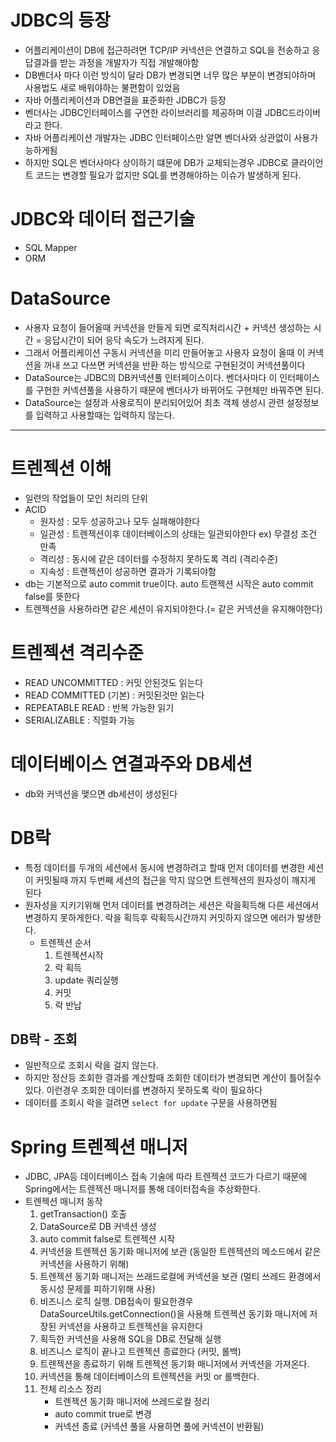 #  JDBC의 등장
- 어플리케이션이 DB에 접근하려면 TCP/IP 커넥션은 연결하고 SQL을 전송하고 응답결과를 받는 과정을 개발자가 직접 개발해야함 
- DB벤더사 마다 이런 방식이 달라 DB가 변경되면 너무 많은 부분이 변경되야하며 사용법도  새로 배워야하는 불편함이 있었음
- 자바 어플리케이션과 DB연결을 표준화한 JDBC가 등장
- 벤더사는 JDBC인터페이스를 구연한 라이브러리를 제공하며 이걸 JDBC드라이버라고 한다.
- 자바 어플리케이션 개발자는 JDBC 인터페이스만 알면 벤더사와 상관없이 사용가능하게됨
- 하지만 SQL은 벤더사마다 상이하기 떄문에 DB가 교체되는경우 JDBC로 클라이언트 코드는 변경할 필요가 없지만 SQL를 변경해야하는 이슈가 발생하게 된다.

# JDBC와 데이터 접근기술
- SQL Mapper
- ORM

# DataSource
- 사용자 요청이 들어올때 커넥션을 만들게 되면 로직처리시간 + 커넥션 생성하는 시간 = 응답시간이 되어 응닥 속도가 느려지게 된다.
- 그래서 어플리케이션 구동시 커넥션을 미리 만들어놓고 사용자 요청이 올때 이 커넥션을 꺼내 쓰고 다쓰면 커넥션을 반환 하는 방식으로 구현된것이 커넥션풀이다
- DataSource는 JDBC의 DB커넥션풀 인터페이스이다. 벤더사마다 이 인터페이스를 구현한 커넥션풀을 사용하기 때문에 벤더사가 바뀌어도 구현체만 바꿔주면 된다.
- DataSource는 설정과 사용로직이 분리되어있어 최초 객체 생성시 관련 설정정보를 입력하고 사용할때는 입력하지 않는다.

---

# 트렌젝션 이해
- 일련의 작업들이 모인 처리의 단위
- ACID
  - 원자성 : 모두 성공하고나 모두 실패해야한다
  - 일관성 : 트렌젝션이후 데이터베이스의 상태는 일관되야한다 ex) 무결성 조건 만족
  - 격리성 : 동시에 같은 데이터를 수정하지 못하도록 격리 (격리수준)
  - 지속성 : 트랜젝션이 성공하면 결과가 기록되야함
- db는 기본적으로 auto commit true이다. auto 트랜젝션 시작은 auto commit false를 뜻한다 
- 트렌젝션을 사용하라면 같은 세션이 유지되야한다.(= 같은 커넥션을 유지해야한다)

# 트렌젝션 격리수준
- READ UNCOMMITTED : 커밋 안된것도 읽는다
- READ COMMITTED (기본) : 커밋된것만 읽는다
- REPEATABLE READ : 반복 가능한 읽기
- SERIALIZABLE : 직렬화 가능

# 데이터베이스 연결과주와 DB세션
- db와 커넥션을 맺으면 db세션이 생성된다

# DB락
- 특정 데이터를 두개의 세션에서 동시에 변경하려고 할때 먼저 데이터를 변경한 세션이 커밋될때 까지 두번째 세션의 접근을 막지 않으면 트렌젝션의 원자성이 깨지게 된다
- 원자성을 지키기위해 먼저 데이터를 변경하려는 세션은 락을획득해 다른 세션에서 변경하지 못하게한다. 락을 획득후 락획득시간까지 커밋하지 않으면 에러가 발생한다.
    - 트렌젝션 순서
      1. 트렌젝션시작 
      2. 락 획득
      3. update 쿼리실행 
      4. 커밋
      5. 락 반납 
## DB락 - 조회
- 일반적으로 조회시 락을 걸지 않는다.
- 하지만 정산등 조회한 결과를 계산할때 조회한 데이터가 변경되면 계산이 틀어질수 있다. 이런경우 조회한 데이터를 변경하지 못하도록 락이 필요하다 
- 데이터를 조회시 락을 걸려면 `select for update` 구문을 사용하면됨

# Spring 트렌젝션 매니저
- JDBC, JPA등 데이터베이스 접속 기술에 따라 트렌젝션 코드가 다르기 때문에 Spring에서는 트렌젝션 매니저를 통해 데이터접속을 추상화한다.
- 트렌젝션 매니저 동작
  1. getTransaction() 호출
  2. DataSource로 DB 커넥션 생성
  3. auto commit false로 트렌젝션 시작
  4. 커넥션을 트렌젝션 동기화 매니저에 보관 (동일한 트렌젝션의 메소드에서 같은 커넥션을 사용하기 위해)
  5. 트렌젝션 동기화 매니저는 쓰래드로컬에 커넥션을 보관 (멀티 쓰레드 환경에서 동시성 문제를 피하기위해 사용)
  6. 비즈니스 로직 실행. DB접속이 필요한경우 DataSourceUtils.getConnection()을 사용해 트렌젝션 동기화 매니저에 저장된 커넥션을 사용하고 트렌젝션을 유지한다
  7. 획득한 커넥션을 사용해 SQL을 DB로 전달해 실행 
  8. 비즈니스 로직이 끝나고 트렌젝션 종료한다 (커밋, 롤백)
  9. 트렌젝션을 종료하기 위해 트렌젝션 동기화 매니저에서 커넥션을 가져온다.
  10. 커넥션을 통해 데이터베이스의 트렌젝션을 커밋 or 롤백한다.
  11. 전체 리소스 정리
      - 트렌젝션 동기화 매니저에 쓰레드로컬 정리
      - auto commit true로 변경
      - 커넥션 종료 (커넥션 풀을 사용하면 풀에 커넥션이 반환됨)